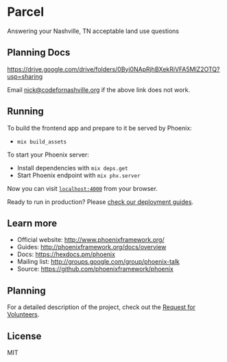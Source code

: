 # Parcel

Answering your Nashville, TN acceptable land use questions

## Planning Docs

https://drive.google.com/drive/folders/0Byi0NApRjhBXekRiVFA5MlZ2OTQ?usp=sharing

Email nick@codefornashville.org if the above link does not work.

## Running

To build the frontend app and prepare to it be served by Phoenix:

  * `mix build_assets`

To start your Phoenix server:

  * Install dependencies with `mix deps.get`
  * Start Phoenix endpoint with `mix phx.server`

Now you can visit [`localhost:4000`](http://localhost:4000) from your browser.

Ready to run in production? Please [check our deployment guides](http://www.phoenixframework.org/docs/deployment).

## Learn more

  * Official website: http://www.phoenixframework.org/
  * Guides: http://phoenixframework.org/docs/overview
  * Docs: https://hexdocs.pm/phoenix
  * Mailing list: http://groups.google.com/group/phoenix-talk
  * Source: https://github.com/phoenixframework/phoenix

## Planning
For a detailed description of the project, check out the [Request for Volunteers](https://docs.google.com/document/d/17DNk0QQyi8SEK4utcMt3zT-Dc6vXzA_zcFwrEENvKJo/edit?usp=sharing).

## License
MIT
